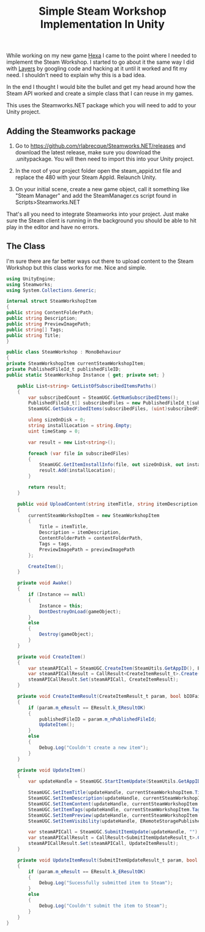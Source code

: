﻿---
layout: post
title: Simple Steam Workshop Implementation In Unity
tags: [unity, tutorial, steam]
comments: true
---

While working on my new game [Hexa](https://store.steampowered.com/app/981620/Hexa/) I came to the point where I needed to implement the Steam Workshop. I started to go about it the same way I did with [Layers](http://store.steampowered.com/app/661330/Layers/) by googling code and hacking at it until it worked and fit my need. I shouldn't need to explain why this is a bad idea.

In the end I thought I would bite the bullet and get my head around how the Steam API worked and create a simple class that I can reuse in my games.

This uses the Steamworks.NET package which you will need to add to your Unity project.

## Adding the Steamworks package

1. Go to https://github.com/rlabrecque/Steamworks.NET/releases and download the latest release,  make sure you download the .unitypackage. You will then need to import this into your Unity project.

2. In the root of your project folder open the steam_appid.txt file and replace the 480 with your Steam AppId. Relaunch Unity.

3. On your initial scene, create a new game object, call it something like "Steam Manager" and add the SteamManager.cs script found in Scripts>Steamworks.NET

That's all you need to integrate Steamworks into your project. Just make sure the Steam client is running in the background you should be able to hit play in the editor and have no errors.

## The Class

I'm sure there are far better ways out there to upload content to the Steam Workshop but this class works for me. Nice and simple.

```cs
using UnityEngine;
using Steamworks;
using System.Collections.Generic;

internal struct SteamWorkshopItem
{
public string ContentFolderPath;
public string Description;
public string PreviewImagePath;
public string[] Tags;
public string Title;
}

public class SteamWorkshop : MonoBehaviour
{
private SteamWorkshopItem currentSteamWorkshopItem;
private PublishedFileId_t publishedFileID;
public static SteamWorkshop Instance { get; private set; }

    public List<string> GetListOfSubscribedItemsPaths()
    {
        var subscribedCount = SteamUGC.GetNumSubscribedItems();
        PublishedFileId_t[] subscribedFiles = new PublishedFileId_t[subscribedCount];
        SteamUGC.GetSubscribedItems(subscribedFiles, (uint)subscribedFiles.Length);

        ulong sizeOnDisk = 0;
        string installLocation = string.Empty;
        uint timeStamp = 0;

        var result = new List<string>();

        foreach (var file in subscribedFiles)
        {
            SteamUGC.GetItemInstallInfo(file, out sizeOnDisk, out installLocation, 1024, out timeStamp);
            result.Add(installLocation);
        }

        return result;
    }

    public void UploadContent(string itemTitle, string itemDescription, string contentFolderPath, string[] tags, string previewImagePath)
    {
        currentSteamWorkshopItem = new SteamWorkshopItem
        {
            Title = itemTitle,
            Description = itemDescription,
            ContentFolderPath = contentFolderPath,
            Tags = tags,
            PreviewImagePath = previewImagePath
        };

        CreateItem();
    }

    private void Awake()
    {
        if (Instance == null)
        {
            Instance = this;
            DontDestroyOnLoad(gameObject);
        }
        else
        {
            Destroy(gameObject);
        }
    }

    private void CreateItem()
    {
        var steamAPICall = SteamUGC.CreateItem(SteamUtils.GetAppID(), EWorkshopFileType.k_EWorkshopFileTypeCommunity);
        var steamAPICallResult = CallResult<CreateItemResult_t>.Create();
        steamAPICallResult.Set(steamAPICall, CreateItemResult);
    }

    private void CreateItemResult(CreateItemResult_t param, bool bIOFailure)
    {
        if (param.m_eResult == EResult.k_EResultOK)
        {
            publishedFileID = param.m_nPublishedFileId;
            UpdateItem();
        }
        else
        {
            Debug.Log("Couldn't create a new item");
        }
    }

    private void UpdateItem()
    {
        var updateHandle = SteamUGC.StartItemUpdate(SteamUtils.GetAppID(), publishedFileID);

        SteamUGC.SetItemTitle(updateHandle, currentSteamWorkshopItem.Title);
        SteamUGC.SetItemDescription(updateHandle, currentSteamWorkshopItem.Description);
        SteamUGC.SetItemContent(updateHandle, currentSteamWorkshopItem.ContentFolderPath);
        SteamUGC.SetItemTags(updateHandle, currentSteamWorkshopItem.Tags);
        SteamUGC.SetItemPreview(updateHandle, currentSteamWorkshopItem.PreviewImagePath);
        SteamUGC.SetItemVisibility(updateHandle, ERemoteStoragePublishedFileVisibility.k_ERemoteStoragePublishedFileVisibilityPublic);

        var steamAPICall = SteamUGC.SubmitItemUpdate(updateHandle, "");
        var steamAPICallResult = CallResult<SubmitItemUpdateResult_t>.Create();
        steamAPICallResult.Set(steamAPICall, UpdateItemResult);
    }

    private void UpdateItemResult(SubmitItemUpdateResult_t param, bool bIOFailure)
    {
        if (param.m_eResult == EResult.k_EResultOK)
        {
            Debug.Log("Sucessfully submitted item to Steam");
        }
        else
        {
            Debug.Log("Couldn't submit the item to Steam");
        }
    }
}
```